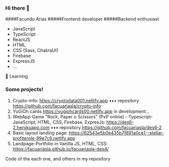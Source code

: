 ### Hi there 👋

####Facundo Arias
#####Frontend developer
#####Backend enthusiast

- JavaScript 
- TypeScript 
- ReactJS
- HTML
- CSS (Sass, ChakraUI)
- Firebase
- ExpressJS
- ...

🌱 Learning

### Some projects!

1. Crypto-info: https://cryptodata001.netlify.app
▪▪▪ repository https://github.com/facuariasla/crypto-info
2. YuGiOh cards https://yugiohcards00.netlify.app in development...
3. WebApp Game "Rock, Paper o Scissors" (PvP online) - Typescript-JavaScript, HTML, CSS, Firebase, ExpresJs: https://des6-2.herokuapp.com
▪▪▪ repository https://github.com/facuariasla/des6-2
4. Basic layout landing page: https://62543e5b0e435b7f891a0ce1--stellar-profiterole-99e7c9.netlify.app
5. Landpage-Portfolio in Vanilla JS, HTML, CSS: https://facuariasla.github.io/facuariasla-des4/

Code of the each one, and others in my repository
<!--
**facuariasla/facuariasla** is a ✨ _special_ ✨ repository because its `README.md` (this file) appears on your GitHub profile.

Here are some ideas to get you started:

- 🌱 I’m currently learning 
- 👯 I’m looking to collaborate on ...
- 🤔 I’m looking for help with ...
- 💬 Ask me about ...
- 📫 How to reach me: ...
- 😄 Pronouns: H
- ⚡ Fun fact: ...
-->
